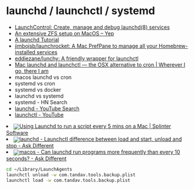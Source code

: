 # launchd / launchctl / systemd
- [LaunchControl: Create, manage and debug launchd(8) services](http://www.soma-zone.com/LaunchControl/)
- [An extensive ZFS setup on MacOS – Yep](https://justinscholz.de/2018/06/15/an-extensive-zfs-setup-on-macos/)
- [A launchd Tutorial](http://www.launchd.info/)
- [jimbojsb/launchrocket: A Mac PrefPane to manage all your Homebrew-installed services](https://github.com/jimbojsb/launchrocket)
- [eddiezane/lunchy: A friendly wrapper for launchctl](https://github.com/eddiezane/lunchy)
- [Mac launchd and launchctl — the OSX alternative to cron | Wherever I go, there I am](https://arunxjacob.wordpress.com/2008/08/28/mac-launchd-and-launchctl-the-osx-alternative-to-cron/)
- macos launchd vs cron
- systemd vs cron
- systemd vs docker
- launchd vs systemd
- systemd - HN Search
- [launchd - YouTube Search](https://www.youtube.com/results?search_query=launchd)
- [launchctl - YouTube](https://www.youtube.com/results?search_query=launchctl)
<li><img align='center' src='https://s2.googleusercontent.com/s2/favicons?domain=www.splinter.com.au'><a href='http://www.splinter.com.au/using-launchd-to-run-a-script-every-5-mins-on/'>Using Launchd to run a script every 5 mins on a Mac | Splinter Software</a></li>

<li><img align='center' src='https://s2.googleusercontent.com/s2/favicons?domain=apple.stackexchange.com'><a href='https://apple.stackexchange.com/questions/29056/launchctl-difference-between-load-and-start-unload-and-stop/308421#308421'>launchd - Launchctl difference between load and start, unload and stop - Ask Different</a></li>
<li><img align='center' src='https://s2.googleusercontent.com/s2/favicons?domain=apple.stackexchange.com'><a href='https://apple.stackexchange.com/questions/63482/can-launchd-run-programs-more-frequently-than-every-10-seconds'>macos - Can launchd run programs more frequently than every 10 seconds? - Ask Different</a></li>


```sh
cd ~/Library/LaunchAgents
launchctl unload -w com.tandav.tools.backup.plist
launchctl load -w com.tandav.tools.backup.plist  
```
